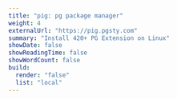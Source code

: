 ```yaml
---
title: "pig: pg package manager"
weight: 4
externalUrl: "https://pig.pgsty.com"
summary: "Install 420+ PG Extension on Linux"
showDate: false
showReadingTime: false
showWordCount: false
build:
  render: "false"
  list: "local"
---
```

